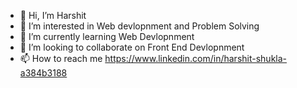 - 👋 Hi, I’m Harshit
- 👀 I’m interested in Web devlopnment and Problem Solving
- 🌱 I’m currently learning Web Devlopnment
- 💞️ I’m looking to collaborate on Front End Devlopnment
- 📫 How to reach me https://www.linkedin.com/in/harshit-shukla-a384b3188

<!---
harshitshukla782/harshitshukla782 is a ✨ special ✨ repository because its `README.md` (this file) appears on your GitHub profile.
You can click the Preview link to take a look at your changes.
--->
